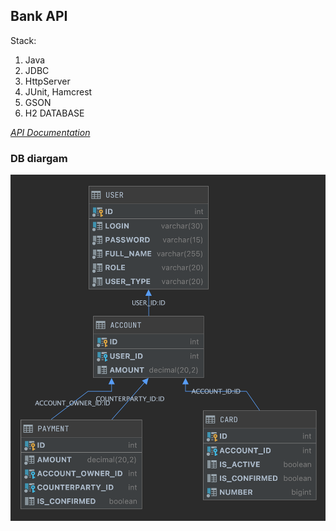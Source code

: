## Bank API

Stack:
1. Java
2. JDBC
3. HttpServer
4. JUnit, Hamcrest
5. GSON
6. H2 DATABASE

[_API Documentation_](docs/api.md)

### DB diargam
![](diagram.png)